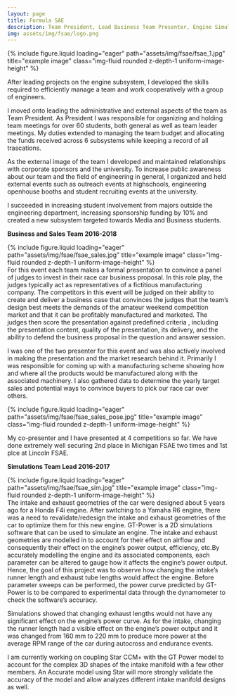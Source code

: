 ```yaml
---
layout: page
title: Formula SAE
description: Team President, Lead Business Team Presenter, Engine Simulations Lead
img: assets/img/fsae/logo.png
---
```

<div class="row d-flex justify-content-center">
    <div class="col-sm-13 mt-6 mt-md-0 d-flex justify-content-center">
        {% include figure.liquid loading="eager" path="assets/img/fsae/fsae_1.jpg" title="example image" class="img-fluid rounded z-depth-1 uniform-image-height" %}
    </div>
</div>

After leading projects on the engine subsystem, I developed  the skills required to efficiently manage a team and work cooperatively with a group of engineers. 

I moved onto leading the administrative and external aspects of the team as Team President. As President I was responsible for organizing and holding team meetings for over 60 students, both general as well as team leader meetings. My duties extended to managing the team budget and allocating the funds received across 6 subsystems while keeping a record of all trascations.
 

As the external image of the team I developed and maintained relationships with corporate sponsors and the university. To increase public awareness about our team and the field of engineering in general, I organized and held external events such as outreach events at highschools, engineering openhouse booths and student recruiting events at the university.

I succeeded in increasing student involvement from majors outside the engineering department, increasing sponsorship funding by 10% and created a new subsystem targeted towards Media and Business students.


**Business and Sales Team 2016-2018**
<div class="row d-flex justify-content-center">
    <div class="col-sm-14 mt-6 mt-md-0 d-flex justify-content-center">
        {% include figure.liquid loading="eager" path="assets/img/fsae/fsae_sales.jpg" title="example image" class="img-fluid rounded z-depth-1 uniform-image-height" %}
    </div>
</div>
For this event each team makes a formal presentation to convince a panel of judges to invest in their race car business proposal. In this role play, the judges typically act as representatives of a fictitious manufacturing company. The competitors in this event will be judged on their ability to create and deliver a business case that convinces the judges that the team’s design best meets the demands of the amateur weekend competition market and that it can be profitably manufactured and marketed.  The judges then score the presentation against predefined criteria , including the presentation content, quality of the presentation, its delivery, and the ability to defend the business proposal in the question and answer session.

I was one of the two presenter for this event and was also actively involved in making the presentation and the market research behind it. Primarily I was responsible for coming up with a manufacturing scheme showing how and where all the products would be manufactured along with the associated machinery. I also gathered data to determine the yearly target sales and potential ways to convince buyers to pick our race car over others.

<div class="row d-flex justify-content-center">
    <div class="col-sm-13 mt-6 mt-md-0 d-flex justify-content-center">
        {% include figure.liquid loading="eager" path="assets/img/fsae/fsae_sales_pose.jpg" title="example image" class="img-fluid rounded z-depth-1 uniform-image-height" %}
    </div>
</div>


My co-presenter and I have presented at 4 competitions so far. We have done extremely well securing 2nd place in Michigan FSAE two times and 1st plce at Lincoln FSAE.

**Simulations Team Lead 2016-2017**
<div class="row d-flex justify-content-center">
    <div class="col-sm-13 mt-6 mt-md-0 d-flex justify-content-center">
        {% include figure.liquid loading="eager" path="assets/img/fsae/fsae_sim.jpg" title="example image" class="img-fluid rounded z-depth-1 uniform-image-height" %}
    </div>
</div>
The intake and exhaust geometries of the car were designed about 5 years ago for a Honda F4i engine. After switching to a Yamaha R6 engine, there was a need to revalidate/redesign the intake and exhaust geometries of the car to optimize them for this new engine.​ GT-Power is a 2D simulations software that can be used to simulate an engine. The intake and exhaust geometries are modelled in to account for their effect on airflow and consequently their effect on the engine’s power output, efficiency, etc.By accurately modelling the engine and its associated components, each parameter can be altered to gauge how it affects the engine’s power output. Hence, the goal of this project was to observe how changing the intake’s runner length and exhaust tube lengths would affect the engine. Before parameter sweeps can be performed, the power curve predicted by GT-Power is to be compared to experimental data through the dynamometer to check the software’s accuracy.

 

Simulations showed that changing exhaust lengths would not have any significant effect on the engine’s power curve. As for the intake, changing the runner length had a visible effect on the engine’s power output and it was changed from 160 mm to 220 mm to produce more power at the average RPM range of the car during autocross and endurance events.

I am currently working on coupling Star CCM+ with the GT Power model to account for the complex 3D shapes of the intake manifold with a few other members. An Accurate model using Star will more strongly validate the accuracy of the model and allow analyzes different intake manifold designs as well.